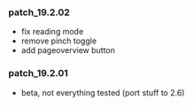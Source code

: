 ### patch_19.2.02
- fix reading mode
- remove pinch toggle
- add pageoverview button

### patch_19.2.01
- beta, not everything tested (port stuff to 2.6) 
